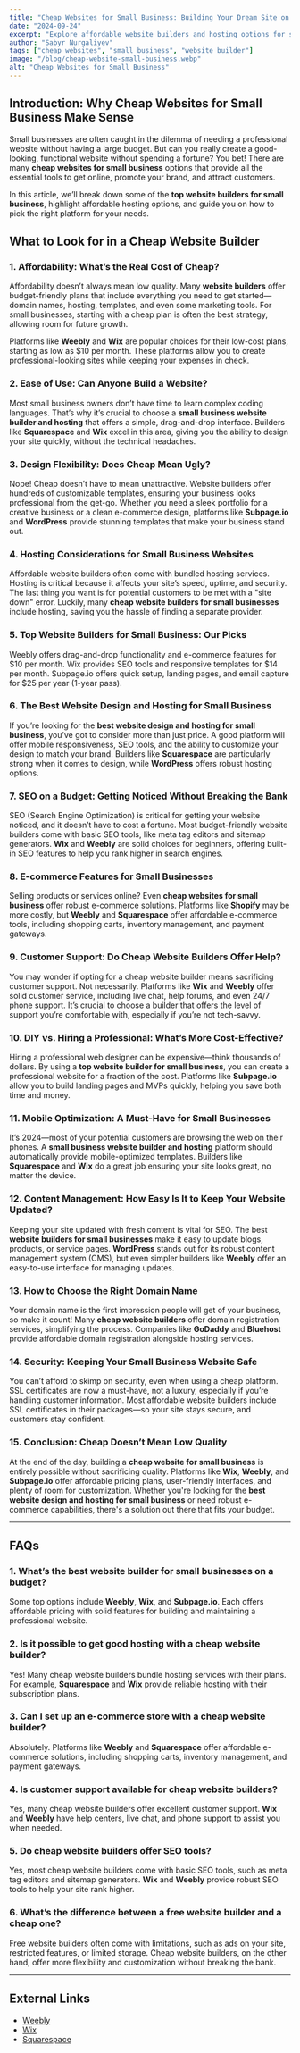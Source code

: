 ```yaml
---
title: "Cheap Websites for Small Business: Building Your Dream Site on a Budget"
date: "2024-09-24"
excerpt: "Explore affordable website builders and hosting options for small businesses looking to establish their digital presence without breaking the bank."
author: "Sabyr Nurgaliyev"
tags: ["cheap websites", "small business", "website builder"]
image: "/blog/cheap-website-small-business.webp"
alt: "Cheap Websites for Small Business"
---
```


## Introduction: Why Cheap Websites for Small Business Make Sense

Small businesses are often caught in the dilemma of needing a professional website without having a large budget. But can you really create a good-looking, functional website without spending a fortune? You bet! There are many **cheap websites for small business** options that provide all the essential tools to get online, promote your brand, and attract customers.

In this article, we’ll break down some of the **top website builders for small business**, highlight affordable hosting options, and guide you on how to pick the right platform for your needs.

## What to Look for in a Cheap Website Builder

### 1. Affordability: What’s the Real Cost of Cheap?

Affordability doesn’t always mean low quality. Many **website builders** offer budget-friendly plans that include everything you need to get started—domain names, hosting, templates, and even some marketing tools. For small businesses, starting with a cheap plan is often the best strategy, allowing room for future growth.

Platforms like **Weebly** and **Wix** are popular choices for their low-cost plans, starting as low as $10 per month. These platforms allow you to create professional-looking sites while keeping your expenses in check.

### 2. Ease of Use: Can Anyone Build a Website?

Most small business owners don’t have time to learn complex coding languages. That’s why it’s crucial to choose a **small business website builder and hosting** that offers a simple, drag-and-drop interface. Builders like **Squarespace** and **Wix** excel in this area, giving you the ability to design your site quickly, without the technical headaches.

### 3. Design Flexibility: Does Cheap Mean Ugly?

Nope! Cheap doesn’t have to mean unattractive. Website builders offer hundreds of customizable templates, ensuring your business looks professional from the get-go. Whether you need a sleek portfolio for a creative business or a clean e-commerce design, platforms like **Subpage.io** and **WordPress** provide stunning templates that make your business stand out.

### 4. Hosting Considerations for Small Business Websites

Affordable website builders often come with bundled hosting services. Hosting is critical because it affects your site’s speed, uptime, and security. The last thing you want is for potential customers to be met with a "site down" error. Luckily, many **cheap website builders for small businesses** include hosting, saving you the hassle of finding a separate provider.

### 5. Top Website Builders for Small Business: Our Picks

Weebly offers drag-and-drop functionality and e-commerce features for $10 per month.
Wix provides SEO tools and responsive templates for $14 per month.
Subpage.io offers quick setup, landing pages, and email capture for $25 per year (1-year pass).

### 6. The Best Website Design and Hosting for Small Business

If you’re looking for the **best website design and hosting for small business**, you’ve got to consider more than just price. A good platform will offer mobile responsiveness, SEO tools, and the ability to customize your design to match your brand. Builders like **Squarespace** are particularly strong when it comes to design, while **WordPress** offers robust hosting options.

### 7. SEO on a Budget: Getting Noticed Without Breaking the Bank

SEO (Search Engine Optimization) is critical for getting your website noticed, and it doesn’t have to cost a fortune. Most budget-friendly website builders come with basic SEO tools, like meta tag editors and sitemap generators. **Wix** and **Weebly** are solid choices for beginners, offering built-in SEO features to help you rank higher in search engines.

### 8. E-commerce Features for Small Businesses

Selling products or services online? Even **cheap websites for small business** offer robust e-commerce solutions. Platforms like **Shopify** may be more costly, but **Weebly** and **Squarespace** offer affordable e-commerce tools, including shopping carts, inventory management, and payment gateways.

### 9. Customer Support: Do Cheap Website Builders Offer Help?

You may wonder if opting for a cheap website builder means sacrificing customer support. Not necessarily. Platforms like **Wix** and **Weebly** offer solid customer service, including live chat, help forums, and even 24/7 phone support. It’s crucial to choose a builder that offers the level of support you’re comfortable with, especially if you’re not tech-savvy.

### 10. DIY vs. Hiring a Professional: What’s More Cost-Effective?

Hiring a professional web designer can be expensive—think thousands of dollars. By using a **top website builder for small business**, you can create a professional website for a fraction of the cost. Platforms like **Subpage.io** allow you to build landing pages and MVPs quickly, helping you save both time and money.

### 11. Mobile Optimization: A Must-Have for Small Businesses

It’s 2024—most of your potential customers are browsing the web on their phones. A **small business website builder and hosting** platform should automatically provide mobile-optimized templates. Builders like **Squarespace** and **Wix** do a great job ensuring your site looks great, no matter the device.

### 12. Content Management: How Easy Is It to Keep Your Website Updated?

Keeping your site updated with fresh content is vital for SEO. The best **website builders for small businesses** make it easy to update blogs, products, or service pages. **WordPress** stands out for its robust content management system (CMS), but even simpler builders like **Weebly** offer an easy-to-use interface for managing updates.

### 13. How to Choose the Right Domain Name

Your domain name is the first impression people will get of your business, so make it count! Many **cheap website builders** offer domain registration services, simplifying the process. Companies like **GoDaddy** and **Bluehost** provide affordable domain registration alongside hosting services.

### 14. Security: Keeping Your Small Business Website Safe

You can’t afford to skimp on security, even when using a cheap platform. SSL certificates are now a must-have, not a luxury, especially if you’re handling customer information. Most affordable website builders include SSL certificates in their packages—so your site stays secure, and customers stay confident.

### 15. Conclusion: Cheap Doesn’t Mean Low Quality

At the end of the day, building a **cheap website for small business** is entirely possible without sacrificing quality. Platforms like **Wix**, **Weebly**, and **Subpage.io** offer affordable pricing plans, user-friendly interfaces, and plenty of room for customization. Whether you're looking for the **best website design and hosting for small business** or need robust e-commerce capabilities, there's a solution out there that fits your budget.

---

## FAQs

### 1. What’s the best website builder for small businesses on a budget?

Some top options include **Weebly**, **Wix**, and **Subpage.io**. Each offers affordable pricing with solid features for building and maintaining a professional website.

### 2. Is it possible to get good hosting with a cheap website builder?

Yes! Many cheap website builders bundle hosting services with their plans. For example, **Squarespace** and **Wix** provide reliable hosting with their subscription plans.

### 3. Can I set up an e-commerce store with a cheap website builder?

Absolutely. Platforms like **Weebly** and **Squarespace** offer affordable e-commerce solutions, including shopping carts, inventory management, and payment gateways.

### 4. Is customer support available for cheap website builders?

Yes, many cheap website builders offer excellent customer support. **Wix** and **Weebly** have help centers, live chat, and phone support to assist you when needed.

### 5. Do cheap website builders offer SEO tools?

Yes, most cheap website builders come with basic SEO tools, such as meta tag editors and sitemap generators. **Wix** and **Weebly** provide robust SEO tools to help your site rank higher.

### 6. What’s the difference between a free website builder and a cheap one?

Free website builders often come with limitations, such as ads on your site, restricted features, or limited storage. Cheap website builders, on the other hand, offer more flexibility and customization without breaking the bank.

---

## External Links

- [Weebly](https://www.weebly.com)
- [Wix](https://www.wix.com)
- [Squarespace](https://www.squarespace.com)
